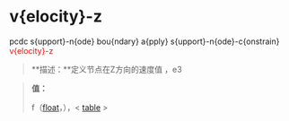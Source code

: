 # v{elocity}-z
pcdc s{upport}-n{ode} bou{ndary} a{pply} s{upport}-n{ode}-c{onstrain} <span style='color: red;'>v{elocity}-z</span>
> **描述：**定义节点在Z方向的速度值
，e3

> 
> **值：**
> 
> f（[float](数据类型/float/)，），< [table](数据类型/table/) >

